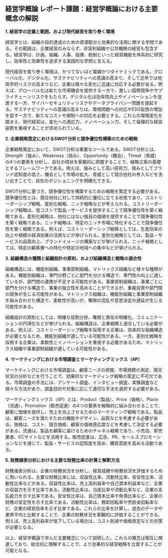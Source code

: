 ## 経営学概論 レポート課題：経営学概論における主要概念の解説

**1. 経営学の定義と範囲、および現代経営を取り巻く環境**

経営学とは、組織の目的達成のための資源配分と効果的な活用に関する学問である。その範囲は、企業経営のみならず、非営利組織や公共機関の経営も包含する。経営学は、計画、組織、人事、指揮、統制といった経営機能を体系的に研究し、効率性と効果性を追求する実践的な学問と言える。

現代経営を取り巻く環境は、かつてないほど複雑かつダイナミックである。グローバル化、デジタル化、サステナビリティへの意識の高まり、そして近年では地政学的リスクの高まりなど、企業は様々な変化に迅速に対応する必要がある。例えば、グローバル化は新たな市場機会を提供する一方で、激しい国際競争やサプライチェーンリスクをもたらす。デジタル化は効率性向上やイノベーションを促進する一方、サイバーセキュリティリスクやデータプライバシー問題を提起する。サステナビリティへの意識の高まりは、環境問題への対応やESG投資の増加を促す一方で、新たなコストや規制への対応を必要とする。これらの環境変化を踏まえ、現代経営は、変化への適応力、イノベーション力、そして倫理的な経営姿勢を重視することが求められている。


**2. 企業戦略策定におけるSWOT分析と競争優位性構築のための戦略**

企業戦略策定において、SWOT分析は重要なツールである。SWOT分析とは、Strength（強み）、Weakness（弱み）、Opportunity（機会）、Threat（脅威）の4つの要素を分析し、自社の現状を客観的に把握することで、戦略立案の基礎とするフレームワークである。例えば、強みとして高い技術力、弱みとしてブランド認知度の低さ、機会として市場の拡大、脅威として競合他社の参入などを洗い出すことで、自社のポジショニングを明確化できる。

SWOT分析に基づき、競争優位性を構築するための戦略を策定する必要がある。競争優位性とは、競合他社に対して持続的に優位に立てる状態であり、コストリーダーシップ戦略、差別化戦略、ニッチ戦略などが考えられる。コストリーダーシップ戦略は、低コストで製品・サービスを提供することで競争優位性を築く戦略である。差別化戦略は、他社にはない独自の価値を提供することで競争優位性を築く戦略である。ニッチ戦略は、特定のニッチ市場に特化することで競争優位性を築く戦略である。例えば、コストリーダーシップ戦略としては、生産効率の向上や規模の経済効果の活用などが挙げられる。差別化戦略としては、製品・サービスの品質向上、ブランドイメージの構築などが挙げられる。ニッチ戦略としては、特定の顧客層への特化や特定の地域への集中などが挙げられる。


**3. 組織構造の種類と組織設計の原則、および組織構造と戦略の適合性**

組織構造には、機能別組織、事業部制組織、マトリックス組織など様々な種類がある。機能別組織は、専門分野ごとに部門を分ける構造で、専門性の向上に適しているが、部門間の連携が不足する可能性がある。事業部制組織は、事業ごとに部門を分ける構造で、事業の独立性を高めることができるが、重複投資や部門間の競争が生じる可能性がある。マトリックス組織は、機能別組織と事業部制組織を組み合わせた構造で、柔軟性が高いが、権限の混乱や意思決定の遅延が生じる可能性がある。

組織設計の原則としては、明確な役割分担、権限と責任の明確化、コミュニケーションの円滑化などが挙げられる。組織構造は、企業戦略と適合している必要がある。例えば、コストリーダーシップ戦略を採用する企業は、効率的な組織構造が必要となるため、機能別組織が適している可能性がある。一方、差別化戦略を採用する企業は、柔軟性とイノベーションを重視する必要があるため、マトリックス組織や事業部制組織が適している可能性がある。


**4. マーケティングにおける市場調査とマーケティングミックス（4P）**

マーケティングにおける市場調査は、顧客ニーズの把握、市場規模の測定、競合状況の分析などを行うことで、効果的なマーケティング戦略の策定に不可欠である。市場調査の手法には、アンケート調査、インタビュー調査、実験調査など様々な方法があり、調査目的や対象に応じて適切な手法を選択する必要がある。

マーケティングミックス（4P）とは、Product（製品）、Price（価格）、Place（流通）、Promotion（販売促進）の4つの要素を戦略的に組み合わせることで、顧客に価値を提供し、売上を向上させるためのマーケティング戦略である。製品は、顧客ニーズを満たすための機能やデザイン、品質などを考慮する必要がある。価格は、コスト、競合価格、顧客の価格感応度などを考慮して決定する必要がある。流通は、製品を顧客に届けるためのチャネル戦略であり、小売店、卸売業者、ECサイトなどを活用する。販売促進は、広告、PR、セールスプロモーションなどを通じて、製品・サービスの認知度を高め、購買意欲を高める活動である。


**5. 財務諸表分析における主要な財務比率の計算と解釈方法**

財務諸表分析は、企業の財務状況を分析し、経営成績や財務状況を評価するために用いられる。主要な財務比率には、収益性比率、流動性比率、安全性比率、活動性比率などがある。収益性比率は、売上高利益率や自己資本利益率など、企業の収益力を示す比率である。流動性比率は、当座比率や流動比率など、企業の支払能力を示す比率である。安全性比率は、自己資本比率や負債比率など、企業の財務の安定性を示す比率である。活動性比率は、棚卸回転率や売掛金回転率など、企業の経営効率を示す比率である。これらの比率を計算し、過去のデータや業界平均と比較することで、企業の財務状況を客観的に評価することができる。例えば、売上高利益率が低下している場合は、コスト削減や価格改定などの対策が必要となる。


以上、経営学概論で学んだ主要概念について説明した。これらの概念は相互に関連しており、総合的に理解することで、より効果的な経営戦略を立案することが可能となる。
